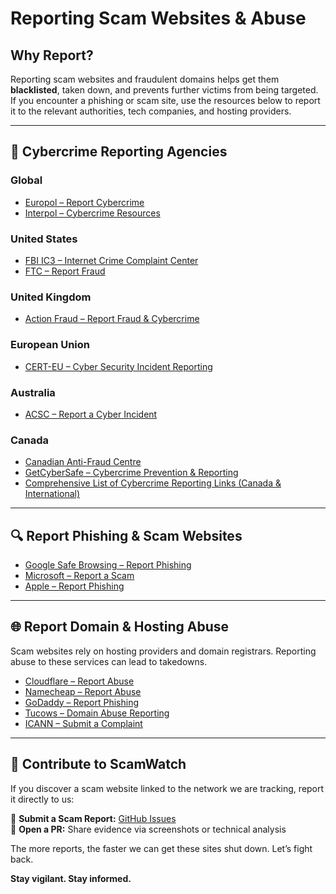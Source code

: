# Reporting Scam Websites & Abuse

## Why Report?

Reporting scam websites and fraudulent domains helps get them **blacklisted**, taken down, and prevents further victims from being targeted. If you encounter a phishing or scam site, use the resources below to report it to the relevant authorities, tech companies, and hosting providers.

---

## 📌 **Cybercrime Reporting Agencies**

### **Global**

- [Europol – Report Cybercrime](https://www.europol.europa.eu/report-a-crime)
- [Interpol – Cybercrime Resources](https://www.interpol.int/en/Crimes/Cybercrime)

### **United States**

- [FBI IC3 – Internet Crime Complaint Center](https://www.ic3.gov)
- [FTC – Report Fraud](https://reportfraud.ftc.gov/)

### **United Kingdom**

- [Action Fraud – Report Fraud & Cybercrime](https://www.actionfraud.police.uk)

### **European Union**

- [CERT-EU – Cyber Security Incident Reporting](https://www.cert.europa.eu/)

### **Australia**

- [ACSC – Report a Cyber Incident](https://www.cyber.gov.au/acsc/report)

### **Canada**

- [Canadian Anti-Fraud Centre](https://www.antifraudcentre-centreantifraude.ca/)
- [GetCyberSafe – Cybercrime Prevention & Reporting](https://www.getcybersafe.gc.ca/)
- [Comprehensive List of Cybercrime Reporting Links (Canada & International)](https://www.rcmp-grc.gc.ca/en/report-cybercrime)

---

## 🔍 **Report Phishing & Scam Websites**

- [Google Safe Browsing – Report Phishing](https://safebrowsing.google.com/safebrowsing/report_phish/)
- [Microsoft – Report a Scam](https://www.microsoft.com/en-us/concern/scam)
- [Apple – Report Phishing](https://support.apple.com/en-us/HT204759)

---

## 🌐 **Report Domain & Hosting Abuse**

Scam websites rely on hosting providers and domain registrars. Reporting abuse to these services can lead to takedowns.

- [Cloudflare – Report Abuse](https://www.cloudflare.com/abuse/)
- [Namecheap – Report Abuse](https://www.namecheap.com/report-abuse/)
- [GoDaddy – Report Phishing](https://supportcenter.godaddy.com/AbuseReport)
- [Tucows – Domain Abuse Reporting](https://www.tucows.com/report-abuse/)
- [ICANN – Submit a Complaint](https://www.icann.org/compliance/complaint)

---

## 🚀 **Contribute to ScamWatch**

If you discover a scam website linked to the network we are tracking, report it directly to us:

📌 **Submit a Scam Report:** [GitHub Issues](https://github.com/webel/scamwatch/issues)  
📌 **Open a PR:** Share evidence via screenshots or technical analysis

The more reports, the faster we can get these sites shut down. Let’s fight back.

**Stay vigilant. Stay informed.**
